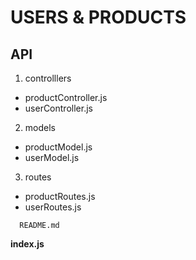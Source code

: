 # USERS & PRODUCTS
## API

1. controlllers
  * productController.js
  * userController.js
2. models
  * productModel.js
  * userModel.js
3. routes
  * productRoutes.js
  * userRoutes.js

```
  README.md
```    

**index.js**
